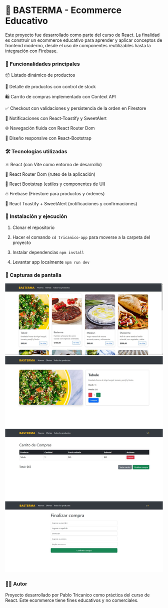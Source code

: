 # 🛒 BASTERMA - Ecommerce Educativo

Este proyecto fue desarrollado como parte del curso de React.
La finalidad es construir un ecommerce educativo para aprender y aplicar conceptos de frontend moderno, desde el uso de componentes reutilizables hasta la integración con Firebase.

### 🚀 Funcionalidades principales

📦 Listado dinámico de productos

🔎 Detalle de productos con control de stock

🛍️ Carrito de compras implementado con Context API

✅ Checkout con validaciones y persistencia de la orden en Firestore

🔔 Notificaciones con React-Toastify y SweetAlert

🌐 Navegación fluida con React Router Dom

📱 Diseño responsive con React-Bootstrap

### 🛠️ Tecnologías utilizadas

⚛️ React (con Vite como entorno de desarrollo)

🧭 React Router Dom (ruteo de la aplicación)

🎨 React Bootstrap (estilos y componentes de UI)

🔥 Firebase (Firestore para productos y órdenes)

📢 React Toastify + SweetAlert (notificaciones y confirmaciones)

### 📂 Instalación y ejecución

1. Clonar el repositorio

2. Hacer el comando `cd tricanico-app` para moverse a la carpeta del proyecto

3. Instalar dependencias `npm install`

4. Levantar app localmente `npm run dev`

### 📸 Capturas de pantalla

![app](/public/Captura.JPG)
![app](/public/Captura1.JPG)
![app](/public/Captura2.JPG)
![app](/public/Captura3.JPG)

### 👨‍💻 Autor

Proyecto desarrollado por Pablo Tricanico como práctica del curso de React.
Este ecommerce tiene fines educativos y no comerciales.

